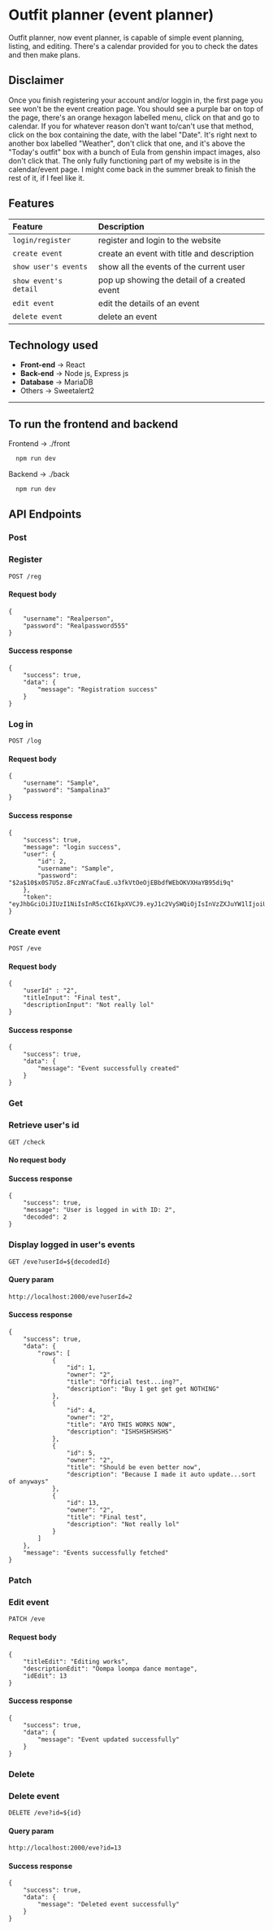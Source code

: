 # Outfit planner (event planner)

Outfit planner, now event planner, is capable of simple event planning, listing, and editing. There's a calendar provided for you to check the dates and then make plans.

## Disclaimer

Once you finish registering your account and/or loggin in, the first page you see won't be the event creation page. You should see a purple bar on top of the page, there's an orange hexagon labelled menu, click on that and go to calendar. If you for whatever reason don't want to/can't use that method, click on the box containing the date, with the label "Date". It's right next to another box labelled "Weather", don't click that one, and it's above the "Today's outfit" box with a bunch of Eula from genshin impact images, also don't click that. The only fully functioning part of my website is in the calendar/event page. I might come back in the summer break to finish the rest of it, if I feel like it.

## Features

| Feature | Description                |
| :-------- | :------------------------- |
| `login/register` | register and login to the website |
| `create event` | create an event with title and description |
| `show user's events` | show all the events of the current user |
| `show event's detail` | pop up showing the detail of a created event |
| `edit event` | edit the details of an event |
| `delete event` | delete an event |

## Technology used

-   **Front-end** -> React
-   **Back-end** -> Node js, Express js
-   **Database** -> MariaDB
-   Others -> Sweetalert2

---

## To run the frontend and backend

Frontend -> ./front
```bash
  npm run dev
```
Backend -> ./back
```bash
  npm run dev
```

## API Endpoints

### **Post**

### Register

`
POST /reg
`

#### Request body

```
{
    "username": "Realperson",
    "password": "Realpassword555"
}
```

#### Success response

```
{
    "success": true,
    "data": {
        "message": "Registration success"
    }
}
```

### Log in

`
POST /log
`

#### Request body

```
{
    "username": "Sample",
    "password": "Sampalina3"
}
```

#### Success response

```
{
    "success": true,
    "message": "login success",
    "user": {
        "id": 2,
        "username": "Sample",
        "password": "$2a$10$x0S7U5z.8FczNYaCfauE.u3fkVtOeOjEBbdfWEbOKVXHaYB95di9q"
    },
    "token": "eyJhbGciOiJIUzI1NiIsInR5cCI6IkpXVCJ9.eyJ1c2VySWQiOjIsInVzZXJuYW1lIjoiU2FtcGxlIiwiaWF0IjoxNjg1Njk0NDU4LCJleHAiOjE2ODU3ODA4NTh9.obc1ZFDThJnGd8UhTzJEXVRTzGU6T3nWg9zjGTCE5mA"
}
```

### Create event

`
POST /eve
`

#### Request body

```
{
    "userId" : "2",
    "titleInput": "Final test",
    "descriptionInput": "Not really lol"
}
```

#### Success response

```
{
    "success": true,
    "data": {
        "message": "Event successfully created"
    }
}
```

### **Get**

### Retrieve user's id

`
GET /check
`

#### No request body

#### Success response

```
{
    "success": true,
    "message": "User is logged in with ID: 2",
    "decoded": 2
}
```

### Display logged in user's events

`
GET /eve?userId=${decodedId}
`

#### Query param

```
http://localhost:2000/eve?userId=2
```

#### Success response

```
{
    "success": true,
    "data": {
        "rows": [
            {
                "id": 1,
                "owner": "2",
                "title": "Official test...ing?",
                "description": "Buy 1 get get get NOTHING"
            },
            {
                "id": 4,
                "owner": "2",
                "title": "AYO THIS WORKS NOW",
                "description": "ISHSHSHSHSHS"
            },
            {
                "id": 5,
                "owner": "2",
                "title": "Should be even better now",
                "description": "Because I made it auto update...sort of anyways"
            },
            {
                "id": 13,
                "owner": "2",
                "title": "Final test",
                "description": "Not really lol"
            }
        ]
    },
    "message": "Events successfully fetched"
}
```

### **Patch**

### Edit event

`
PATCH /eve
`

#### Request body

```
{
    "titleEdit": "Editing works",
    "descriptionEdit": "Oompa loompa dance montage",
    "idEdit": 13
}
```

#### Success response

```
{
    "success": true,
    "data": {
        "message": "Event updated successfully"
    }
}
```

### **Delete**


### Delete event

`
DELETE /eve?id=${id}
`

#### Query param

```
http://localhost:2000/eve?id=13
```

#### Success response

```
{
    "success": true,
    "data": {
        "message": "Deleted event successfully"
    }
}
```
